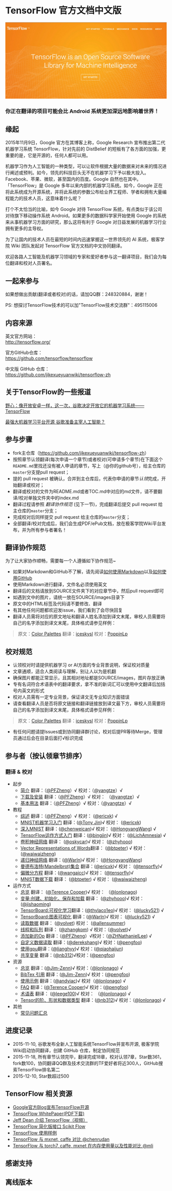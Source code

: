 # TensorFlow 官方文档中文版

![](SOURCE/images/tensorflow_logo.png)

### 你正在翻译的项目可能会比 Android 系统更加深远地影响着世界！

## 缘起 

2015年11月9日，Google 官方在其博客上称，Google Research 宣布推出第二代机器学习系统 TensorFlow，针对先前的 DistBelief 的短板有了各方面的加强，更重要的是，它是开源的，任何人都可以用。

机器学习作为人工智能的一种类型，可以让软件根据大量的数据来对未来的情况进行阐述或预判。如今，领先的科技巨头无不在机器学习下予以极大投入。Facebook、苹果、微软，甚至国内的百度。Google 自然也在其中。「TensorFlow」是 Google 多年以来内部的机器学习系统。如今，Google 正在将此系统成为开源系统，并将此系统的参数公布给业界工程师、学者和拥有大量编程能力的技术人员，这意味着什么呢？

打个不太恰当的比喻，如今 Google 对待 TensorFlow 系统，有点类似于该公司对待旗下移动操作系统 Android。如果更多的数据科学家开始使用 Google 的系统来从事机器学习方面的研究，那么这将有利于 Google 对日益发展的机器学习行业拥有更多的主导权。

为了让国内的技术人员在最短的时间内迅速掌握这一世界领先的 AI 系统，极客学院 Wiki 团队发起对 TensorFlow 官方文档的中文协同翻译。

欢迎各路人工智能及机器学习领域的专家和爱好者参与这一翻译项目，我们会为每位翻译和校对人员署名。

## 一起来参与

如果想做出贡献(翻译或者校对)的话，请加QQ群：248320884，谢谢！

PS: 想探讨TensorFlow技术的可以加"TensorFlow技术交流群"：495115006

## 内容来源

英文官方网站：     
<http://tensorflow.org/>

官方GitHub仓库：   
<https://github.com/tensorflow/tensorflow>

中文版 GitHub 仓库：  
<https://github.com/jikexueyuanwiki/tensorflow-zh>

## 关于TensorFlow的一些报道   

[野心：像开放安卓一样，这一次，谷歌决定开放它的机器学习系统——TensorFlow](http://www.huxiu.com/article/130763/1.html?f=wangzhan)   

[最强大机器学习平台开源 谷歌准备主宰人工智能？](http://m.wallstreetcn.com/node/226012)

## 参与步骤

* fork主仓库（<https://github.com/jikexueyuanwiki/tensorflow-zh>）
* 按照章节认领翻译(每次申请一个章节)或者校对(可申请多个章节)在下面这个`README.md`里找还没有被人申请的章节，写上（@你的github号），给主仓库的`master`分支提pull request；
* 提的 pull request 被确认，合并到主仓库后，代表你申请的章节*认领*完成，开始翻译或校对；
* 翻译或校对的文件为README.md或者TOC.md中对应的md文件，请不要翻译/校对单独文件夹中的index.md
* 翻译过程请参照 *翻译协作规范* (见下一节)，完成翻译后提交 pull request 给主仓库的`master`分支；
* 完成校对后同样提交 pull request 给主仓库的`master`分支；
* 全部翻译/校对完成后，我们会生成PDF/ePub文档，放在极客学院Wiki平台发布，并为所有参与者署名！

## 翻译协作规范   

为了让大家协作顺畅，需要每一个人遵循如下协作规范~

- 如果对Markdown和GitHub不了解，请先阅读[如何使用Markdown](markdown.md)以及[如何使用GitHub](learn-github.md)
- 使用Markdown进行翻译，文件名必须使用英文
- 翻译后的文档请放到SOURCE文件夹下的对应章节中，然后pull request即可
- 如遇到文中的图片，请统一放在SOURCE/images目录下
- 原文中的HTML标签及代码请不要修改、翻译
- 有其他任何问题都欢迎发issue，我们看到了会尽快回复
- 翻译人员需将对应的原文地址和翻译人姓名添加到译文末尾，审校人员需要将自己的名字添加到译文末尾，具体格式请参见样例：   

> 原文：[Color Palettes](http://www.google.com/design/spec/resources/color-palettes.html)  翻译：[iceskysl](https://github.com/iceskysl)  校对：[PoppinLp](https://github.com/poppinlp)   

## 校对规范

- 认领校对时请提供机器学习 or AI方面的专业背景说明，保证校对质量
- 文章通顺，适合人类阅读与理解，别让人以为是机翻
- 确保图片都能正常显示，且其相对地址都是SOURCE/images，图片存放正确
- 专有名词符合术语表中的翻译要求，拿不准的新词汇可以使用中文翻译后加括号内英文的形式
- 校对人员需有一定专业背景，保证译文无专业知识方面错误
- 请查看翻译人员是否将原文链接和翻译链接放到译文最下方，审校人员需要将自己的名字添加到译文末尾，具体格式请参见样例：   

> 原文：[Color Palettes](http://www.google.com/design/spec/resources/color-palettes.html)  翻译：[iceskysl](https://github.com/iceskysl)  校对：[PoppinLp](https://github.com/poppinlp)   

- 有任何问题请提Issues或到协同翻译群讨论，校对后提PR等待Merge，管理员通过后会在目录后面打√标识完成

## 参与者（按认领章节排序）

### 翻译 & 校对

- 起步
  - [简介](../SOURCE/get_started/introduction.md) 翻译：（[@PFZheng](https://github.com/PFZheng)）√ 校对：（[@yangtze](https://github.com/sstruct)）√
  - [下载及安装](get_started/os_setup.md) 翻译：（[@PFZheng](https://github.com/PFZheng)）√ 校对： （[@yangtze](https://github.com/sstruct)）√
  - [基本用法](get_started/basic_usage.md) 翻译：（[@PFZheng](https://github.com/PFZheng)）√ 校对：（[@yangtze](https://github.com/sstruct)）√
- 教程
  - [综述](tutorials/overview.md) 翻译：（[@PFZheng](https://github.com/PFZheng)）√ 校对： ([@ericxk](https://github.com/ericxk)) √
  - [MNIST机器学习入门](tutorials/mnist_beginners.md) 翻译：([@Tony Jin](https://github.com/linbojin))√ 校对： ([@ericxk](https://github.com/ericxk))
  - [深入MNIST](tutorials/mnist_pros.md) 翻译：([@chenweican](https://github.com/chenweican))√  校对： ([@HongyangWang](https://github.com/WangHong-yang)) √
  - [TensorFlow运作方式入门](tutorials/mnist_tf.md) 翻译：([@bingjin](https://github.com/bingjin))√  校对： ([@LichAmnesia](https://github.com/LichAmnesia)) √
  - [卷积神经网络](tutorials/deep_cnn.md) 翻译： ([@oskycar](https://github.com/oskycar))√  校对： ([@zhyhooo](https://github.com/zhyhooo))
  - [Vector Representations of Words](tutorials/word2vec.md)翻译： ([@btpeter](https://github.com/btpeter)) √ 校对： ([@waiwaizheng](https://github.com/waiwaizheng))
  - [递归神经网络](tutorials/recurrent.md) 翻译：([@Warln](https://github.com/Warln))√  校对： ([@HongyangWang](https://github.com/WangHong-yang))
  - [曼德布洛特(Mandelbrot)集合](tutorials/mandelbrot.md) 翻译：([@ericxk](https://github.com/ericxk))√  校对： ([@tensorfly](https://github.com/tensorfly))√
  - [偏微分方程](tutorials/pdes.md) 翻译：([@wangaicc](https://github.com/wangaicc))√  校对： ([@tensorfly](https://github.com/tensorfly))√
  - [MNIST数据下载](tutorials/mnist_download.md) 翻译： ([@btpeter](https://github.com/btpeter)) √ 校对： ([@waiwaizheng](https://github.com/waiwaizheng))
- 运作方式
  - [总览](how_tos/overview.md) 翻译： ([@Terence Cooper](https://github.com/TerenceCooper))√ 校对：
  （[@lonlonago](https://github.com/lonlonago))
  - [变量:创建、初始化、保存和加载](how_tos/variables.md) 翻译： ([@zhyhooo](https://github.com/zhyhooo))√ 校对： ([@jishaoming](https://github.com/jishaoming))
  - [TensorBoard:可视化学习](how_tos/summaries_and_tensorboard.md)翻译：([@thylaco1eo](https://github.com/thylaco1eo))√  校对： ([@lucky521](https://github.com/lucky521)) √
  - [TensorBoard:图表可视化](how_tos/graph_viz.md)  翻译：([@Warln](https://github.com/Warln))√  校对： ([@lucky521](https://github.com/lucky521)) √
  - [读取数据](how_tos/reading_data.md)  翻译： ([@volvet](https://github.com/volvet)) 校对： ([@allensummer](http://github.com/allensummer))
  - [线程和队列](how_tos/threading_and_queues.md) 翻译： ([@zhangkom](https://github.com/zhangkom)) √ 校对：（[@volvet](https://github.com/volvet))√
  - [添加新的Op](how_tos/adding_an_op.md) 翻译：（[@PFZheng](https://github.com/PFZheng)）√校对：（[@ZHNathanielLee](https://github.com/ZHNathanielLee)) √
  - [自定义数据读取](how_tos/new_data_formats.md) 翻译：([@derekshang](https://github.com/derekshang))√ 校对：([@pengfoo](https://github.com/PengFoo))
  - [使用gpu](how_tos/using_gpu.md)翻译：([@lianghyv](https://github.com/lianghyv))√ 校对：([@qiaohaijun](https://github.com/qiaohaijun))
  - [共享变量](how_tos/variable_scope.md) 翻译：([@nb312](https://github.com/nb312))√校对：([@pengfoo](https://github.com/PengFoo))
- 资源
  - [总览](resources/overview.md) 翻译：([@Jim-Zenn](https://github.com/Jim-Zenn))√ 校对：（[@lonlonago](https://github.com/lonlonago)) √
  - [BibTex 引用](resources/bib.md) 翻译：([@Jim-Zenn](https://github.com/Jim-Zenn))√ 校对：([@pengfoo](https://github.com/PengFoo)) 
  - [使用示例](resources/uses.md) 翻译：([@andyiac](https://github.com/andyiac))√ 校对（[@lonlonago](https://github.com/lonlonago)) √
  - [FAQ](resources/faq.md) 翻译：([@Terence Cooper](https://github.com/TerenceCooper))√ 校对：([@pengfoo](https://github.com/PengFoo))
  - [术语表](resources/glossary.md) 翻译： ([@leege100](https://github.com/leege100))√ 校对：
  （[@lonlonago](https://github.com/lonlonago)) √
  - [Tensor的阶、形状和数据类型](resources/dims_types.md) 翻译：([@nb312](https://github.com/nb312))√ 校对：（[@lonlonago](https://github.com/lonlonago)) √
- 其他
  - [常见问题汇总](faq.md)

## 进度记录

- 2015-11-10, 谷歌发布全新人工智能系统TensorFlow并宣布开源, 极客学院Wiki启动协同翻译，创建 GitHub 仓库，制定协同规范 
- 2015-11-18, 所有章节认领完毕，翻译完成18章，校对认领7章，Star数361，fork数100，协同翻译QQ群及技术交流群的TF爱好者将近300人，GitHub搜索TensorFlow排名第二
- 2015-12-10, Star数超过500

## TensorFlow 相关资源

- [Google官方Blog宣布TensorFlow开源](https://googleblog.blogspot.com/2015/11/tensorflow-smarter-machine-learning-for.html)
- [TensorFlow WhitePaper(PDF下载)](http://download.tensorflow.org/paper/whitepaper2015.pdf)
- [Jeff Dean 介绍 TensorFlow（视频）](https://www.youtube.com/watch?v=90-S1M7Ny_o&t=21m2s)
- [TensorFlow 简化版接口 Scikit Flow](https://github.com/google/skflow)
- [TensorFlow 使用样例](https://github.com/aymericdamien/TensorFlow-Examples)
- [TensorFlow 与 mxnet, caffe 对比 @chenrudan](http://chenrudan.github.io/blog/2015/11/18/comparethreeopenlib.html)
- [TensorFlow 与 torch7, caffe, mxnet 在内存使用量以及性能对比 @mli](https://github.com/dmlc/mxnet/blob/master/doc/overview_chn.md)

## 感谢支持

## 离线版本

